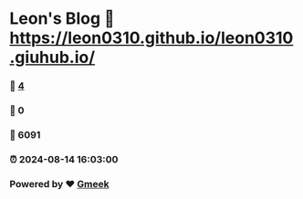 # Leon's Blog :link: https://leon0310.github.io/leon0310.giuhub.io/ 
### :page_facing_up: [4](https://leon0310.github.io/leon0310.giuhub.io//tag.html) 
### :speech_balloon: 0 
### :hibiscus: 6091 
### :alarm_clock: 2024-08-14 16:03:00 
### Powered by :heart: [Gmeek](https://github.com/Meekdai/Gmeek)
